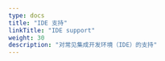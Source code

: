 ```yaml
---
type: docs
title: "IDE 支持"
linkTitle: "IDE support"
weight: 30
description: "对常见集成开发环境（IDE）的支持"
---
```


